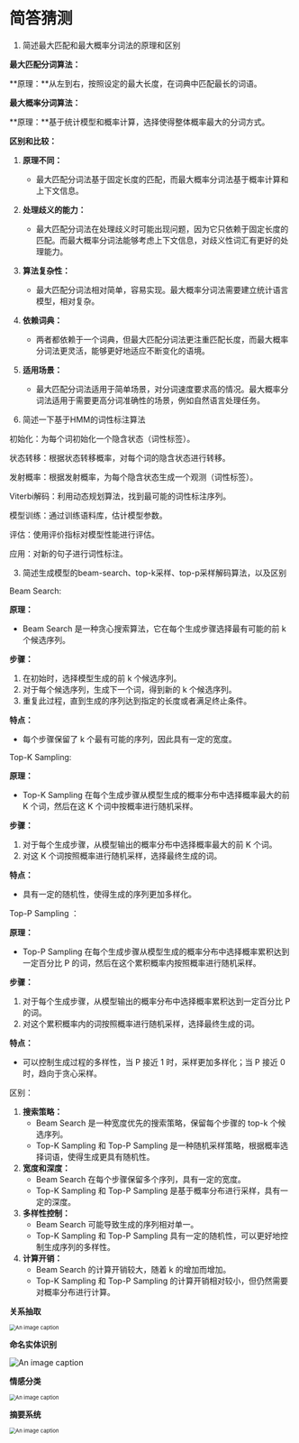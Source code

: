 # 简答猜测

1. 简述最大匹配和最大概率分词法的原理和区别

**最大匹配分词算法：**

**原理：**从左到右，按照设定的最大长度，在词典中匹配最长的词语。

**最大概率分词算法：**

**原理：**基于统计模型和概率计算，选择使得整体概率最大的分词方式。

**区别和比较：**

1. **原理不同：**
   - 最大匹配分词法基于固定长度的匹配，而最大概率分词法基于概率计算和上下文信息。
2. **处理歧义的能力：**
   - 最大匹配分词法在处理歧义时可能出现问题，因为它只依赖于固定长度的匹配。而最大概率分词法能够考虑上下文信息，对歧义性词汇有更好的处理能力。
3. **算法复杂性：**
   - 最大匹配分词法相对简单，容易实现。最大概率分词法需要建立统计语言模型，相对复杂。
4. **依赖词典：**
   - 两者都依赖于一个词典，但最大匹配分词法更注重匹配长度，而最大概率分词法更灵活，能够更好地适应不断变化的语境。
5. **适用场景：**
   - 最大匹配分词法适用于简单场景，对分词速度要求高的情况。最大概率分词法适用于需要更高分词准确性的场景，例如自然语言处理任务。



2. 简述一下基于HMM的词性标注算法

初始化：为每个词初始化一个隐含状态（词性标签）。

状态转移：根据状态转移概率，对每个词的隐含状态进行转移。

发射概率：根据发射概率，为每个隐含状态生成一个观测（词性标签）。

Viterbi解码：利用动态规划算法，找到最可能的词性标注序列。

模型训练：通过训练语料库，估计模型参数。

评估：使用评价指标对模型性能进行评估。

应用：对新的句子进行词性标注。



3. 简述生成模型的beam-search、top-k采样、top-p采样解码算法，以及区别

Beam Search:

**原理：**

- Beam Search 是一种贪心搜索算法，它在每个生成步骤选择最有可能的前 k 个候选序列。

**步骤：**

1. 在初始时，选择模型生成的前 k 个候选序列。
2. 对于每个候选序列，生成下一个词，得到新的 k 个候选序列。
3. 重复此过程，直到生成的序列达到指定的长度或者满足终止条件。

**特点：**

- 每个步骤保留了 k 个最有可能的序列，因此具有一定的宽度。

Top-K Sampling:

**原理：**

- Top-K Sampling 在每个生成步骤从模型生成的概率分布中选择概率最大的前 K 个词，然后在这 K 个词中按概率进行随机采样。

**步骤：**

1. 对于每个生成步骤，从模型输出的概率分布中选择概率最大的前 K 个词。
2. 对这 K 个词按照概率进行随机采样，选择最终生成的词。

**特点：**

- 具有一定的随机性，使得生成的序列更加多样化。

 Top-P Sampling ：

**原理：**

- Top-P Sampling 在每个生成步骤从模型生成的概率分布中选择概率累积达到一定百分比 P 的词，然后在这个累积概率内按照概率进行随机采样。

**步骤：**

1. 对于每个生成步骤，从模型输出的概率分布中选择概率累积达到一定百分比 P 的词。
2. 对这个累积概率内的词按照概率进行随机采样，选择最终生成的词。

**特点：**

- 可以控制生成过程的多样性，当 P 接近 1 时，采样更加多样化；当 P 接近 0 时，趋向于贪心采样。

区别：

1. **搜索策略：**
   - Beam Search 是一种宽度优先的搜索策略，保留每个步骤的 top-k 个候选序列。
   - Top-K Sampling 和 Top-P Sampling 是一种随机采样策略，根据概率选择词语，使得生成更具有随机性。
2. **宽度和深度：**
   - Beam Search 在每个步骤保留多个序列，具有一定的宽度。
   - Top-K Sampling 和 Top-P Sampling 是基于概率分布进行采样，具有一定的深度。
3. **多样性控制：**
   - Beam Search 可能导致生成的序列相对单一。
   - Top-K Sampling 和 Top-P Sampling 具有一定的随机性，可以更好地控制生成序列的多样性。
4. **计算开销：**
   - Beam Search 的计算开销较大，随着 k 的增加而增加。
   - Top-K Sampling 和 Top-P Sampling 的计算开销相对较小，但仍然需要对概率分布进行计算。

**关系抽取**

<img src="https://summu77.github.io/%E8%AF%BE%E7%A8%8B%E5%A4%8D%E4%B9%A0/%E8%87%AA%E7%84%B6%E8%AF%AD%E8%A8%80%E5%A4%84%E7%90%86/image-35.png" alt="An image caption" style="zoom:67%;" />

**命名实体识别**

![An image caption](https://summu77.github.io/%E8%AF%BE%E7%A8%8B%E5%A4%8D%E4%B9%A0/%E8%87%AA%E7%84%B6%E8%AF%AD%E8%A8%80%E5%A4%84%E7%90%86/image-23.png)

**情感分类** 

<img src="https://summu77.github.io/%E8%AF%BE%E7%A8%8B%E5%A4%8D%E4%B9%A0/%E8%87%AA%E7%84%B6%E8%AF%AD%E8%A8%80%E5%A4%84%E7%90%86/image-32.png" alt="An image caption" style="zoom:67%;" />

**摘要系统**

<img src="https://summu77.github.io/%E8%AF%BE%E7%A8%8B%E5%A4%8D%E4%B9%A0/%E8%87%AA%E7%84%B6%E8%AF%AD%E8%A8%80%E5%A4%84%E7%90%86/image-20.png" alt="An image caption" style="zoom:67%;" />
